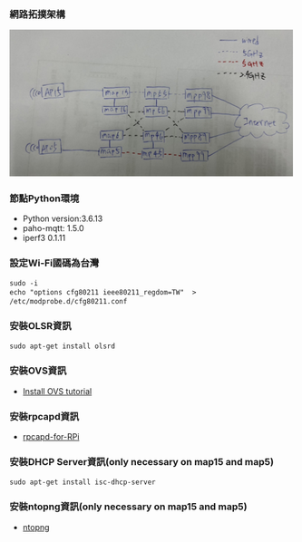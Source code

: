 ### 網路拓撲架構  
<img src="/image/mesh_topology_detail.png" width="500">

### 節點Python環境
- Python version:3.6.13
- paho-mqtt: 1.5.0
- iperf3 0.1.11

### 設定Wi-Fi國碼為台灣
```
sudo -i
echo "options cfg80211 ieee80211_regdom=TW"  >  /etc/modprobe.d/cfg80211.conf 
```

### 安裝OLSR資訊
```
sudo apt-get install olsrd
```

### 安裝OVS資訊
- [Install OVS tutorial](https://hackmd.io/@TWvQM7zrTEyzbIKJIj8l2w/ryI3JV9wY)

### 安裝rpcapd資訊
- [rpcapd-for-RPi](https://github.com/idkpmiller/rpcapd-for-RPi)

### 安裝DHCP Server資訊(only necessary on map15 and map5)
```
sudo apt-get install isc-dhcp-server
```

### 安裝ntopng資訊(only necessary on map15 and map5)
- [ntopng](https://packages.ntop.org/)

